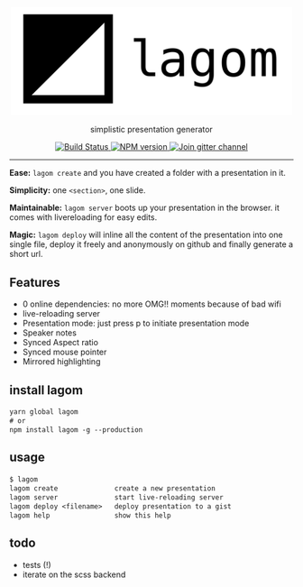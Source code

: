 <p align="center">
  <a href="https://github.com/reimertz/lagom">
    <img alt="Yarn" src="lagom.png" width="500">
  </a>
</p>

<p align="center">
  simplistic presentation generator
</p>

<p align="center">
  <a href="https://travis-ci.org/reimertz/lagom">
    <img src="https://travis-ci.org/reimertz/lagom.svg?branch=master" alt="Build Status">
  </a>
  <a href="https://www.npmjs.com/package/lagom">
    <img src="https://img.shields.io/npm/v/lagom.svg" alt="NPM version">
  </a>
  <a href="https://gitter.im/reimertz/lagom">
    <img src="https://badges.gitter.im/reimertz/lagom.svg" alt="Join gitter channel">
  </a>
</p>

---

**Ease:** `lagom create` and you have created a folder with a presentation in it.

**Simplicity:** one `<section>`, one slide.

**Maintainable:** `lagom server` boots up your presentation in the browser. it comes with livereloading for easy edits.

**Magic:** `lagom deploy` will inline all the content of the presentation into one single file, deploy it freely and anonymously on github and finally generate a short url.

## Features
- 0 online dependencies: no more OMG!! moments because of bad wifi
- live-reloading server
- Presentation mode: just press p to initiate presentation mode
- Speaker notes
- Synced Aspect ratio
- Synced mouse pointer
- Mirrored highlighting


## install lagom
```
yarn global lagom
# or
npm install lagom -g --production
```

## usage
```
$ lagom
lagom create              create a new presentation
lagom server              start live-reloading server
lagom deploy <filename>   deploy presentation to a gist
lagom help                show this help
```


## todo

- tests (!)
- iterate on the scss backend

